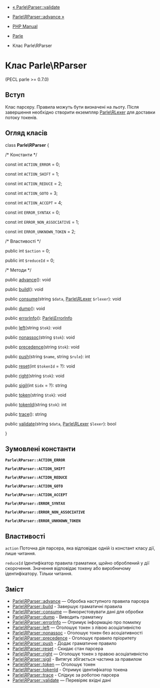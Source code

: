 - [« Parle\Parser::validate](parle-parser.validate.md)
- [Parle\RParser::advance »](parle-rparser.advance.md)

- [PHP Manual](index.md)
- [Parle](book.parle.md)
- Клас Parle\RParser

# Клас Parle\RParser

(PECL parle \>= 0.7.0)

## Вступ

Клас парсеру. Правила можуть бути визначені на льоту. Після завершення
необхідно створити екземпляр [Parle\RLexer](class.parle-rlexer.md) для
доставки потоку токенів.

## Огляд класів

class **Parle\RParser** {

/\* Константи \*/

const int `ACTION_ERROR` = 0;

const int `ACTION_SHIFT` = 1;

const int `ACTION_REDUCE` = 2;

const int `ACTION_GOTO` = 3;

const int `ACTION_ACCEPT` = 4;

const int `ERROR_SYNTAX` = 0;

const int `ERROR_NON_ASSOCIATIVE` = 1;

const int `ERROR_UNKNOWN_TOKEN` = 2;

/\* Властивості \*/

public int `$action` = 0;

public int `$reduceId` = 0;

/\* Методи \*/

public [advance](parle-rparser.advance.md)(): void

public [build](parle-rparser.build.md)(): void

public [consume](parle-rparser.consume.md)(string `$data`,
[Parle\RLexer](class.parle-rlexer.md) `$rlexer`): void

public [dump](parle-rparser.dump.md)(): void

public [errorInfo](parle-rparser.errorinfo.md)():
[Parle\ErrorInfo](class.parle-errorinfo.md)

public [left](parle-rparser.left.md)(string `$tok`): void

public [nonassoc](parle-rparser.nonassoc.md)(string `$tok`): void

public [precedence](parle-rparser.precedence.md)(string `$tok`): void

public [push](parle-rparser.push.md)(string `$name`, string `$rule`):
int

public [reset](parle-rparser.reset.md)(int `$tokenId` = ?): void

public [right](parle-rparser.right.md)(string `$tok`): void

public [sigil](parle-rparser.sigil.md)(int `$idx` = ?): string

public [token](parle-rparser.token.md)(string `$tok`): void

public [tokenId](parle-rparser.tokenid.md)(string `$tok`): int

public [trace](parle-rparser.trace.md)(): string

public [validate](parle-rparser.validate.md)(string `$data`,
[Parle\RLexer](class.parle-rlexer.md) `$lexer`): bool

}

## Зумовлені константи

**`Parle\RParser::ACTION_ERROR`**

**`Parle\RParser::ACTION_SHIFT`**

**`Parle\RParser::ACTION_REDUCE`**

**`Parle\RParser::ACTION_GOTO`**

**`Parle\RParser::ACTION_ACCEPT`**

**`Parle\RParser::ERROR_SYNTAX`**

**`Parle\RParser::ERROR_NON_ASSOCIATIVE`**

**`Parle\RParser::ERROR_UNKNOWN_TOKEN`**

## Властивості

`action`
Поточна дія парсера, яка відповідає одній із констант класу
дії, лише читання.

`reduceId`
Ідентифікатор правила граматики, щойно оброблений у дії
скорочення. Значення відповідає токену або виробничому
ідентифікатору. Тільки читання.

## Зміст

- [Parle\RParser::advance](parle-rparser.advance.md) — Обробка
наступного правила парсера
- [Parle\RParser::build](parle-rparser.build.md) - Завершує
граматичні правила
- [Parle\RParser::consume](parle-rparser.consume.md) — Використовувати
дані для обробки
- [Parle\RParser::dump](parle-rparser.dump.md) - Виводить граматику
- [Parle\RParser::errorInfo](parle-rparser.errorinfo.md) — Отримує
інформацію про помилку
- [Parle\RParser::left](parle-rparser.left.md) — Оголошує токен з
лівою асоціативністю
- [Parle\RParser::nonassoc](parle-rparser.nonassoc.md) - Оголошує
токен без асоціативності
- [Parle\RParser::precedence](parle-rparser.precedence.md) -
Оголошує правило пріоритету
- [Parle\RParser::push](parle-rparser.push.md) - Додає
граматичне правило
- [Parle\RParser::reset](parle-rparser.reset.md) - Скидає
стан парсера
- [Parle\RParser::right](parle-rparser.right.md) — Оголошує токен з
правою асоціативністю
- [Parle\RParser::sigil](parle-rparser.sigil.md) - Витягує
збігається частина за правилом
- [Parle\RParser::token](parle-rparser.token.md) — Оголошує токен
- [Parle\RParser::tokenId](parle-rparser.tokenid.md) - Отримує
ідентифікатор токена
- [Parle\RParser::trace](parle-rparser.trace.md) - Слідкує за роботою
парсера
- [Parle\RParser::validate](parle-rparser.validate.md) — Перевіряє
вхідні дані
